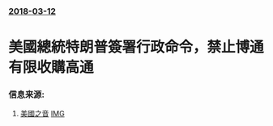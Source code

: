 ### [2018-03-12](/news/2018/03/12/index.md)

##### 
# 美國總統特朗普簽署行政命令，禁止博通有限收購高通 




### 信息来源:

1. [美國之音](https://www.voachinese.com/a/qualcomm-20180312/4296041.html) [IMG](https://gdb.voanews.com/2FD9373B-E40A-4BC5-9A10-8E464636A853_w1200_r1_s.jpg)
